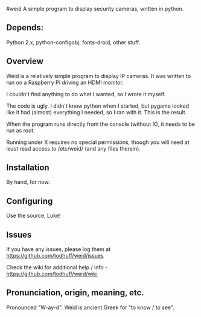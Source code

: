 #weid
A simple program to display security cameras, written in python.

## Depends:
Python 2.x, python-configobj, fonts-droid, other stuff.

## Overview
Weid is a relatively simple program to display IP cameras.
It was written to run on a Raspberry Pi driving an HDMI monitor.

I couldn't find anything to do what I wanted, so I wrote it myself.

The code is ugly. I didn't know python when I started, but pygame looked
like it had (almost) everything I needed, so I ran with it. This is the result.

When the program runs directly from the console (without X), it needs to
be run as root.

Running under X requires no special permissions, though you
will need at least read access to /etc/weid/ (and any files therein).

## Installation
By hand, for now.

## Configuring
Use the source, Luke!

## Issues
If you have any issues, please log them at https://github.com/todhuff/weid/issues

Check the wiki for additional help / info - https://github.com/todhuff/weid/wiki

## Pronunciation, origin, meaning, etc.
Pronounced "W-ay-d". Weid is ancient Greek for "to know / to see".
